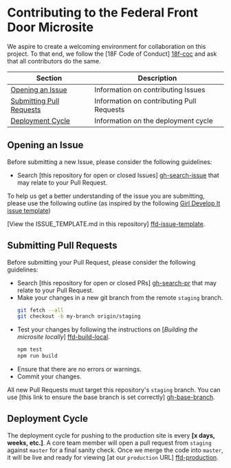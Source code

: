 # Contributing to the Federal Front Door Microsite

We aspire to create a welcoming environment for collaboration on this project.
To that end, we follow the [18F Code of Conduct] [18f-coc] and ask that all
contributors do the same.

[18f-coc]: https://github.com/18F/code-of-conduct/blob/master/code-of-conduct.md "18F: Code of Conduct"

 Section | Description
 ------- | -----------
 [Opening an Issue](#opening-an-issue) | Information on contributing Issues
 [Submitting Pull Requests](#submitting-pull-requests) | Information on contributing Pull Requests
 [Deployment Cycle](#deployment-cycle) | Information on the deployment cycle

## Opening an Issue

Before submitting a new Issue, please consider the following guidelines:

- Search [this repository for open or closed Issues] [gh-search-issue] that may
  relate to your Pull Request.

To help us get a better understanding of the issue you are submitting, please
use the following outline (as inspired by the following
[Girl Develop It issue template](https://github.com/girldevelopit/gdi-new-site/issues/83))

[View the ISSUE_TEMPLATE.md in this repository] [ffd-issue-template].

[gh-search-issue]: https://github.com/18F/ffd-microsite/issues?utf8=✓&q=is%3Aissue "Github: Search All Issues"
[ffd-issue-template]: .github/ISSUE_TEMPLATE.md "Federal Front Door: Issue Template"

## Submitting Pull Requests

Before submitting your Pull Request, please consider the following guidelines:

- Search [this repository for open or closed PRs] [gh-search-pr] that may relate
  to your Pull Request.
- Make your changes in a new git branch from the remote `staging` branch.
  ```sh
  git fetch --all
  git checkout -b my-branch origin/staging
  ```
- Test your changes by following the instructions on [_Building the microsite
locally_] [ffd-build-local].
  ```sh
  npm test
  npm run build
  ```
- Ensure that there are no errors or warnings.
- Commit your changes.

All new Pull Requests must target this repository's `staging` branch. You can
use [this link to ensure the base branch is set correctly] [gh-base-branch].

[gh-search-pr]: https://github.com/18F/ffd-microsite/pulls?utf8=✓&q=is%3Apr "Github: Search All Pull Requests"
[gh-base-branch]: https://github.com/18F/ffd-microsite/compare/staging...staging "Github: Submit a new Pull Request"
[ffd-build-local]: README.md#building-the-microsite-locally "Federal Front Door: Building the microsite locally"

## Deployment Cycle

The deployment cycle for pushing to the production site is every __[x days,
weeks, etc.]__. A core team member will open a pull request from `staging`
against `master` for a final sanity check. Once we merge the code into `master`,
it will be live and ready for viewing [at our `production` URL] [ffd-production].

[ffd-production]: https://labs.usa.gov "Federal Front Door: Production"

